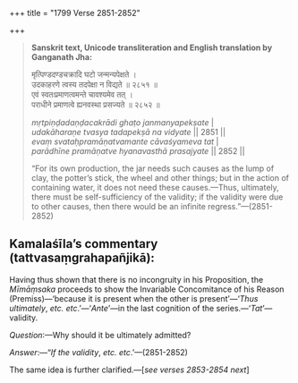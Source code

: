 +++
title = "1799 Verse 2851-2852"

+++
> **Sanskrit text, Unicode transliteration and English translation by Ganganath Jha:** 
>
> मृत्पिण्डदण्डचक्रादि घटो जन्मन्यपेक्षते ।  
> उदकाहरणे त्वस्य तदपेक्षा न विद्यते ॥ २८५१ ॥  
> एवं स्वतःप्रमाणत्वमन्ते चावश्यमेव तत् ।  
> पराधीने प्रमाणत्वे ह्यनवस्था प्रसज्यते ॥ २८५२ ॥ 
>
> *mṛtpiṇḍadaṇḍacakrādi ghaṭo janmanyapekṣate* \|  
> *udakāharaṇe tvasya tadapekṣā na vidyate* \|\| 2851 \|\|  
> *evaṃ svataḥpramāṇatvamante cāvaśyameva tat* \|  
> *parādhīne pramāṇatve hyanavasthā prasajyate* \|\| 2852 \|\| 
>
> “For its own production, the jar needs such causes as the lump of clay, the potter’s stick, the wheel and other things; but in the action of containing water, it does not need these causes.—Thus, ultimately, there must be self-sufficiency of the validity; if the validity were due to other causes, then there would be an infinite regress.”—(2851-2852)



## Kamalaśīla’s commentary (tattvasaṃgrahapañjikā):

Having thus shown that there is no incongruity in his Proposition, the *Mīmāṃsaka* proceeds to show the Invariable Concomitance of his Reason (Premiss)—‘because it is present when the other is present’—‘*Thus ultimately*, *etc. etc*.’—‘*Ante*’—in the last cognition of the series.—‘*Tat*’—validity.

*Question*:—Why should it be ultimately admitted?

*Answer*:—“*If* *the validity*, *etc. etc*.’—(2851-2852)

The same idea is further clarified.—[*see verses 2853-2854 next*]


